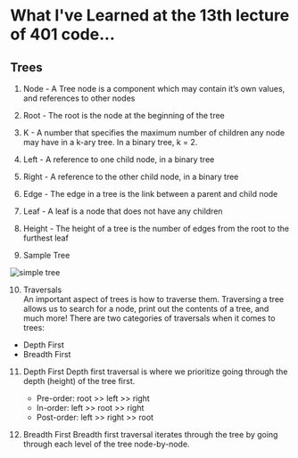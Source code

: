 # What I've Learned at the 13th lecture of 401 code...

## Trees

1. Node - A Tree node is a component which may contain it’s own values, and references to other nodes
2. Root - The root is the node at the beginning of the tree
3. K - A number that specifies the maximum number of children any node may have in a k-ary tree. In a binary tree, k = 2.
4. Left - A reference to one child node, in a binary tree
5. Right - A reference to the other child node, in a binary tree
6. Edge - The edge in a tree is the link between a parent and child node
7. Leaf - A leaf is a node that does not have any children
8. Height - The height of a tree is the number of edges from the root to the furthest leaf

9. Sample Tree
 
 ![simple tree](https://codefellows.github.io/common_curriculum/data_structures_and_algorithms/Code_401/class-15/resources/images/BinaryTree1.PNG)


10. Traversals        
   An important aspect of trees is how to traverse them. Traversing a tree allows us to search for a node, print out the contents of a tree, and much more! There are two categories of traversals when it comes to trees:

   - Depth First
   - Breadth First

11. Depth First
    Depth first traversal is where we prioritize going through the depth (height) of the tree first.
    - Pre-order: root >> left >> right
    - In-order: left >> root >> right
    - Post-order: left >> right >> root


12. Breadth First
    Breadth first traversal iterates through the tree by going through each level of the tree node-by-node.